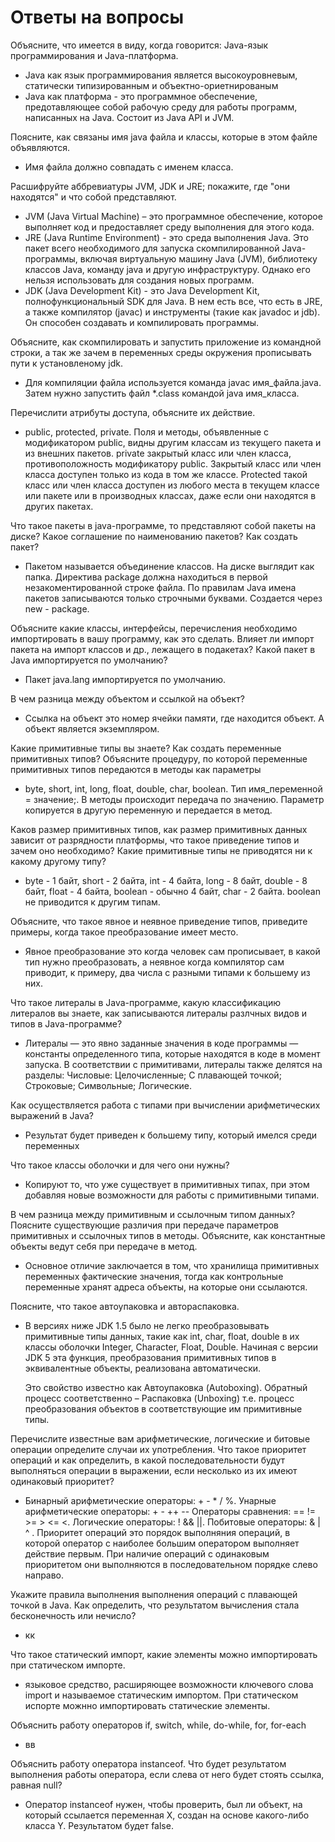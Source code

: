 # Ответы на вопросы

 Объясните, что имеется в виду, когда говорится: Java-язык  программирования и Java-платформа.
 - Javа как язык программирования является высокоуровневым, статически типизированным и объектно-ориетнированым 
 - Java как платформа - это программное обеспечение, предотавляющее собой рабочую среду для работы программ, написанных на Java. Состоит из Java API и JVM.

 Поясните, как связаны имя java файла и классы, которые в этом файле объявляются.
 - Имя файла должно совпадать с именем класса.
 
 Расшифруйте аббревиатуры JVM, JDK и JRE; покажите, где "они находятся" и что собой представляют.
 - JVM (Java Virtual Machine) – это программное обеспечение, которое выполняет код и предоставляет среду выполнения для этого кода.
 - JRE (Java Runtime Environment) - это среда выполнения Java. Это пакет всего необходимого для запуска скомпилированной Java-программы, включая виртуальную машину
  Java (JVM), библиотеку классов Java, команду java и другую инфраструктуру. Однако его нельзя использовать для создания новых программ.
 - JDK (Java Development Kit) - это Java Development Kit, полнофункциональный SDK для Java. В нем есть все, что есть в JRE, а также компилятор (javac) и инструменты
  (такие как javadoc и jdb). Он способен создавать и компилировать программы.
  
  Объясните, как скомпилировать и запустить приложение из командной строки, а так же зачем в
  переменных среды окружения прописывать пути к установленому jdk.
  - Для компиляции файла используется команда javac имя_файла.java. Затем нужно запустить файл *.class
  командой java имя_класса.
  
  Перечислити атрибуты доступа, объясните их действие.
  - public, protected, private. Поля и методы, объявленные с модификатором public, видны другим классам из текущего пакета и из внешних пакетов.
   private закрытый класс или член класса, противоположность модификатору public. Закрытый
   класс или член класса доступен только из кода в том же классе. Protected  такой класс или член класса доступен из любого места в текущем
   классе или пакете или в производных классах, даже если они находятся в других пакетах.
   
   Что такое пакеты в java-программе, то представляют собой пакеты на диске? Какое соглашение по
   наименованию пакетов? Как создать пакет?
   - Пакетом называется объединение классов. На диске выглядит как папка. Директива package должна находиться в первой незакоментированной
    строке файла. По правилам Java имена пакетов записываются только строчными буквами. Создается 
    через new - package.
    
   Объясните какие классы, интерфейсы, перечисления необходимо импортировать в вашу программу, 
   как это сделать. Влияет ли импорт пакета на импорт классов и др., лежащего в подакетах? Какой
   пакет в Java импортируется по умолчанию?
   - Пакет java.lang импортируется по умолчанию.
  
   В чем разница между объектом и ссылкой на объект?
   - Ссылка на объект это номер ячейки памяти, где находится объект. А объект является экземпляром.
   
   Какие примитивные типы вы знаете? Как создать переменные примитивных типов? Объясните процедуру,
   по которой переменные примитивных типов передаются в методы как параметры
   - byte, short, int, long, float, double, char, boolean. Тип имя_переменной = значение;. В методы
   происходит передача по значению. Параметр копируется в другую переменную и передается в метод.
           
Каков размер примитивных типов, как размер примитивных данных зависит от разрядности платформы,
что такое приведение типов и зачем оно необходимо? Какие примитивные типы не приводятся ни к какому
другому типу?
- byte - 1 байт, short - 2 байта, int - 4 байта, long - 8 байт, double - 8 байт, float - 4 байта,
boolean - обычно 4 байт, char - 2 байта. boolean не приводится к другим типам. 

Объясните, что такое явное и неявное приведение типов, приведите примеры, когда такое преобразование
имеет место. 
 - Явное преобразование это когда человек сам прописывает, в какой тип нужно преобразовать, а неявное 
 когда компилятор сам приводит, к примеру, два числа с разными типами к большему из них.
 
 Что такое литералы в Java-программе, какую классификацию литералов вы знаете, как записываются
 литералы разлчных видов и типов в Java-программе? 
 - Литералы — это явно заданные значения в коде программы — константы определенного типа,
 которые находятся в коде в момент запуска. В соответствии с примитивами, литералы также делятся на разделы:
 Числовые: Целочисленные; С плавающей точкой; Строковые; Символьные; Логические.
 
 Как осуществляется работа с типами при вычислении арифметических выражений в Java?
 - Результат будет приведен к большему типу, который имелся среди переменных
 
 Что такое классы оболочки и для чего они нужны?
 - Копируют то, что уже существует в примитивных типах, при этом добавляя новые возможности 
 для работы с примитивными типами.
 
 В чем разница между примитивным и ссылочным типом данных? Поясните существующие различия при
 передаче параметров примитивных и ссылочных типов в методы. Объясните, как константные объекты
 ведут себя при передаче в метод.
 - Основное отличие заключается в том, что хранилища примитивных переменных фактические 
 значения, тогда как контрольные переменные хранят адреса объекты, на которые они ссылаются.
 
 Поясните, что такое автоупаковка и автораспаковка.
 - В версиях ниже JDK 1.5 было не легко преобразовывать примитивные типы данных, такие как int,
  char, float, double в их классы оболочки Integer, Character, Float, Double. Начиная с версии
   JDK 5 эта функция, преобразования примитивных типов в эквивалентные объекты, реализована
    автоматически.
   
   Это свойство известно как Автоупаковка (Autoboxing). Обратный процесс соответственно – 
   Распаковка (Unboxing) т.е. процесс преобразования объектов в соответствующие им 
   примитивные типы.
  
 Перечислите известные вам арифметические, логические и битовые операции определите случаи
 их употребления. Что такое приоритет операций и как определить, в какой последовательности 
 будут выполняться операции в выражении, если несколько из их имеют одинаковый приоритет?
 - Бинарный арифметические операторы: + - * \/ %. Унарные арифметические операторы: + - ++ --
 Операторы сравнения: == != >= > <= <. Логические операторы: ! && ||. Побитовые операторы: 
 & | ^ . Приоритет операций это порядок выполняния операций, в которой оператор с наиболее
 большим оператором выполняет действие первым. При наличие операций с одинаковым приоритетом 
 они выполняются в последовательном порядке слево направо.
 
 Укажите правила выполнения выполнения операций с плавающей точкой в Java. Как определить, что
 результатом вычисления стала бесконечность или нечисло? 
 -  кк
 
 Что такое статический импорт, какие элементы можно импортировать при статическом импорте.
 - языковое средство, расширяющее возможности ключевого сло­ва import и 
 называемое статическим импортом. При статическом испорте можнно импортировать статические 
 элементы. 
 
 Объяснить работу операторов if, switch, while, do-while, for, for-each
 - вв
 
Объяснить работу оператора instanceof. Что будет результатом выполнения работы оператора, если
слева от него будет стоять ссылка, равная null?
- Оператор instanceof нужен, чтобы проверить, был ли объект, на который ссылается переменная
 X, создан на основе какого-либо класса Y. Результатом будет false.

  
 